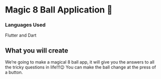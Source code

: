 # Magic 8 Ball Application 🎱

### Languages Used

Flutter and Dart
## What you will create

We’re going to make a magical 8 ball app, it will give you the answers to all the tricky questions in life!!!😉 You can make the ball change at the press of a button. 


